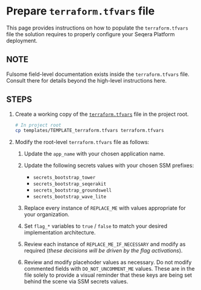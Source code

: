# Prepare `terraform.tfvars` file
This page provides instructions on how to populate the `terraform.tfvars` file the solution requires to properly configure your Seqera Platform deployment.


## NOTE
Fulsome field-level documentation exists inside the `terraform.tfvars` file. Consult there for details beyond the high-level instructions here.


## STEPS

1. Create a working copy of the [`terraform.tfvars`](../../templates/TEMPLATE_terraform.tfvars) file in the project root.

    ```bash
    # In project root
    cp templates/TEMPLATE_terraform.tfvars terraform.tfvars
    ```

2. Modify the root-level `terraform.tfvars` file as follows:

    1. Update the `app_name` with your chosen application name.
    
    2. Update the following secrets values with your chosen SSM prefixes:
        
        - `secrets_bootstrap_tower`
        - `secrets_bootstrap_seqerakit`
        - `secrets_bootstrap_groundswell`
        - `secrets_bootstrap_wave_lite`

    3. Replace every instance of `REPLACE_ME` with values appropriate for your organization.

    4. Set `flag_*` variables to `true` / `false` to match your desired implementation architecture.

    5. Review each instance of `REPLACE_ME_IF_NECESSARY` and modify as required (_these decisions will be driven by the flag activations_).

    6. Review and modify placehoder values as necessary. Do not modify commented fields with `DO_NOT_UNCOMMENT_ME` values. These are in the file solely to provide a visual reminder that these keys are being set behind the scene via SSM secrets values.
